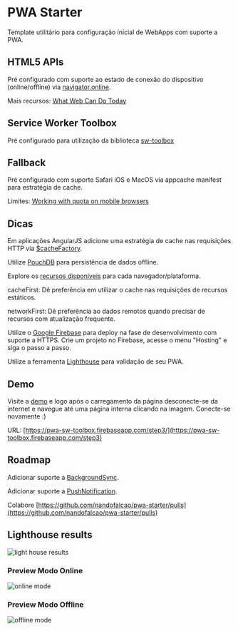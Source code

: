 # PWA Starter
Template utilitário para configuração inicial de WebApps com suporte a PWA.

## HTML5 APIs
Pré configurado com suporte ao estado de conexão do dispositivo (online/offline) via [navigator.online](https://developer.mozilla.org/pt-BR/docs/Web/API/NavigatorOnLine/onLine).

Mais recursos: [What Web Can Do Today](https://whatwebcando.today)

## Service Worker Toolbox
Pré configurado para utilização da biblioteca [sw-toolbox](https://googlechrome.github.io/sw-toolbox/docs/master/tutorial-api)

## Fallback
Pré configurado com suporte Safari iOS e MacOS via appcache manifest para estratégia de cache.

Limites: [Working with quota on mobile browsers](https://www.html5rocks.com/en/tutorials/offline/quota-research/)

## Dicas
Em aplicações AngularJS adicione uma estratégia de cache nas requisições HTTP via [$cacheFactory](http://stackoverflow.com/questions/14117653/how-to-cache-an-http-get-service-in-angularjs?answertab=votes#tab-top).

Utilize [PouchDB](https://pouchdb.com/) para persistência de dados offline.

Explore os [recursos disponíveis](https://whatwebcando.today) para cada navegador/plataforma.

cacheFirst: Dê preferência em utilizar o cache nas requisições de recursos estáticos. 

networkFirst: Dê preferência ao dados remotos quando precisar de recursos com atualização frequente.

Utilize o [Google Firebase](https://firebase.google.com/) para deploy na fase de desenvolvimento com suporte a HTTPS. Crie um projeto no Firebase, acesse o menu "Hosting" e siga o passo a passo.

Utilize a ferramenta [Lighthouse](https://developers.google.com/web/tools/lighthouse) para validação de seu PWA.


## Demo
Visite a [demo](https://pwa-sw-toolbox.firebaseapp.com/step3/) e logo após o carregamento da página desconecte-se da internet e navegue até uma página interna clicando na imagem. Conecte-se novamente :)

URL: [https://pwa-sw-toolbox.firebaseapp.com/step3/](https://pwa-sw-toolbox.firebaseapp.com/step3)



## Roadmap
Adicionar suporte a [BackgroundSync](https://developers.google.com/web/updates/2015/12/background-sync).

Adicionar suporte a [PushNotification](https://developers.google.com/web/updates/2015/03/push-notifications-on-the-open-web).

Colabore [https://github.com/nandofalcao/pwa-starter/pulls](https://github.com/nandofalcao/pwa-starter/pulls)

## Lighthouse results
![light house results](https://s30.postimg.org/7r0osp2td/Captura_de_Tela_2017_01_31_a_s_00_04_30.png)

### Preview Modo Online
![online mode](https://s24.postimg.org/jux8zo9yd/pwa_online.png)

### Preview Modo Offline
![offline mode](https://s24.postimg.org/kyhdbmulh/pwa_offline.png)


